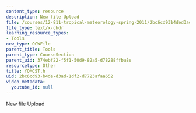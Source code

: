 ```yaml
---
content_type: resource
description: New file Upload
file: /courses/12-811-tropical-meteorology-spring-2011/2bc6cd93b4ded3ad1df2d7723afaa652_YOMCST.h
file_type: text/x-chdr
learning_resource_types:
- Tools
ocw_type: OCWFile
parent_title: Tools
parent_type: CourseSection
parent_uid: 374ebf22-f5f1-50d9-82a5-d78288ffba8e
resourcetype: Other
title: YOMCST.h
uid: 2bc6cd93-b4de-d3ad-1df2-d7723afaa652
video_metadata:
  youtube_id: null
---
```

New file Upload